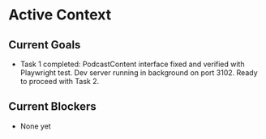 # Active Context

## Current Goals

- Task 1 completed: PodcastContent interface fixed and verified with Playwright test. Dev server running in background on port 3102. Ready to proceed with Task 2.

## Current Blockers

- None yet